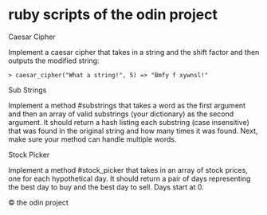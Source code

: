 # ruby scripts of the odin project

Caesar Cipher

Implement a caesar cipher that takes in a string and the shift factor and then outputs the modified string:

`> caesar_cipher("What a string!", 5)
  => "Bmfy f xywnsl!"`

Sub Strings

Implement a method #substrings that takes a word as the first argument and then an array of valid substrings (your dictionary) as the second argument. It should return a hash listing each substring (case insensitive) that was found in the original string and how many times it was found.
Next, make sure your method can handle multiple words.

Stock Picker

Implement a method #stock_picker that takes in an array of stock prices, one for each hypothetical day. It should return a pair of days representing the best day to buy and the best day to sell. Days start at 0.

© the odin project
